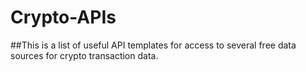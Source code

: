 # Crypto-APIs 
##This is a list of useful API templates for access to several free data sources for crypto transaction data.
